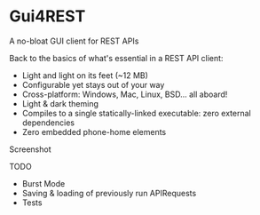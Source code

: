# Gui4REST
A no-bloat GUI client for REST APIs

Back to the basics of what's essential in a REST API client:
- Light and light on its feet (~12 MB)
- Configurable yet stays out of your way
- Cross-platform: Windows, Mac, Linux, BSD... all aboard!
- Light & dark theming
- Compiles to a single statically-linked executable: zero external dependencies
- Zero embedded phone-home elements

Screenshot

TODO
- Burst Mode
- Saving & loading of previously run APIRequests
- Tests

